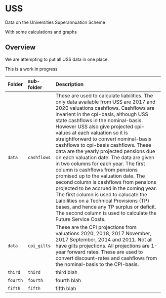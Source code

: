 # USS
Data on the Universities Superannuation Scheme

With some calculations and graphs

## Overview

We are attempting to put all USS data in one place.

This is a work in progress


| Folder | sub-folder | Description  |
|:--|:--|:--|
| `data`   | `cashflows`   |These are used to calculate liabilities. The only data available from USS are 2017 and 2020 valuations cashflows. Cashflows are invarient in the cpi-basis, although USS state cashflows in the nominal-basis. However USS also give projected cpi-values at each valuation so it is straightforward to convert nominal-basis cashflows to cpi-basis cashflows. These data are the yearly projected pensions due on each valuation date. The data are given in two columns for each year. The first column is cashflows from pensions promised up to the valuation date. The second column is cashflows from pensions projected to be accrued in the coming year. The first column is used to calucate the Laibilities on a Technical Provisions (TP) bases, and hence any TP surplus or deficit. The second column is used to calculate the Future Service Costs.   |   
| `data`  |`cpi_gilts`  |  These are the CPI projections from valuations 2020, 2018, 2017 November, 2017 September, 2014 and 2011. Not all have gilts projections. All projections are 1-year forward rates. These are used to convert discount-rates and cashflows from the nominal-basis to the CPI-basis.  |
| `third`  |`third`  | third blah |  
| `fourth` |`fourth` | fourth blah |
| `fifth` |`fifth` | fifth blah|

